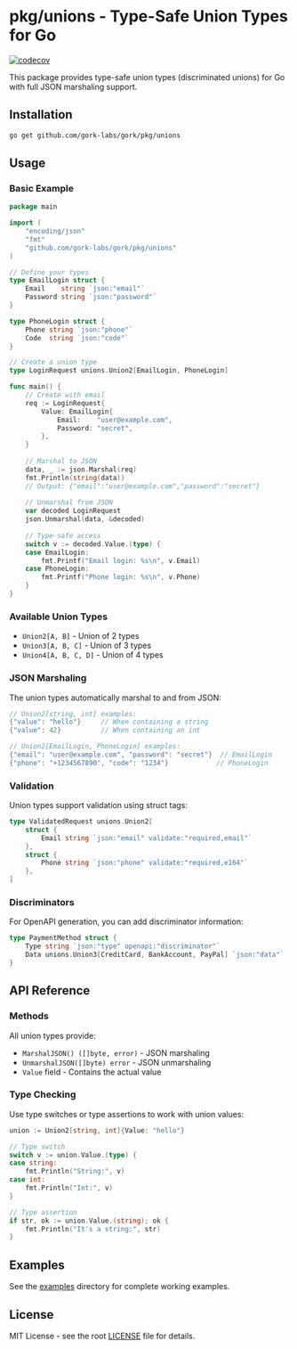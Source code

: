 # pkg/unions - Type-Safe Union Types for Go

[![codecov](https://codecov.io/gh/gork-labs/gork/branch/main/graph/badge.svg?flag=pkg%2Funions)](https://codecov.io/gh/gork-labs/gork/tree/main/pkg/unions)

This package provides type-safe union types (discriminated unions) for Go with full JSON marshaling support.

## Installation

```bash
go get github.com/gork-labs/gork/pkg/unions
```

## Usage

### Basic Example

```go
package main

import (
    "encoding/json"
    "fmt"
    "github.com/gork-labs/gork/pkg/unions"
)

// Define your types
type EmailLogin struct {
    Email    string `json:"email"`
    Password string `json:"password"`
}

type PhoneLogin struct {
    Phone string `json:"phone"`
    Code  string `json:"code"`
}

// Create a union type
type LoginRequest unions.Union2[EmailLogin, PhoneLogin]

func main() {
    // Create with email
    req := LoginRequest{
        Value: EmailLogin{
            Email:    "user@example.com",
            Password: "secret",
        },
    }
    
    // Marshal to JSON
    data, _ := json.Marshal(req)
    fmt.Println(string(data))
    // Output: {"email":"user@example.com","password":"secret"}
    
    // Unmarshal from JSON
    var decoded LoginRequest
    json.Unmarshal(data, &decoded)
    
    // Type-safe access
    switch v := decoded.Value.(type) {
    case EmailLogin:
        fmt.Printf("Email login: %s\n", v.Email)
    case PhoneLogin:
        fmt.Printf("Phone login: %s\n", v.Phone)
    }
}
```

### Available Union Types

- `Union2[A, B]` - Union of 2 types
- `Union3[A, B, C]` - Union of 3 types  
- `Union4[A, B, C, D]` - Union of 4 types

### JSON Marshaling

The union types automatically marshal to and from JSON:

```go
// Union2[string, int] examples:
{"value": "hello"}     // When containing a string
{"value": 42}          // When containing an int

// Union2[EmailLogin, PhoneLogin] examples:
{"email": "user@example.com", "password": "secret"}  // EmailLogin
{"phone": "+1234567890", "code": "1234"}            // PhoneLogin
```

### Validation

Union types support validation using struct tags:

```go
type ValidatedRequest unions.Union2[
    struct {
        Email string `json:"email" validate:"required,email"`
    },
    struct {
        Phone string `json:"phone" validate:"required,e164"`
    },
]
```

### Discriminators

For OpenAPI generation, you can add discriminator information:

```go
type PaymentMethod struct {
    Type string `json:"type" openapi:"discriminator"`
    Data unions.Union3[CreditCard, BankAccount, PayPal] `json:"data"`
}
```

## API Reference

### Methods

All union types provide:

- `MarshalJSON() ([]byte, error)` - JSON marshaling
- `UnmarshalJSON([]byte) error` - JSON unmarshaling
- `Value` field - Contains the actual value

### Type Checking

Use type switches or type assertions to work with union values:

```go
union := Union2[string, int]{Value: "hello"}

// Type switch
switch v := union.Value.(type) {
case string:
    fmt.Println("String:", v)
case int:
    fmt.Println("Int:", v)
}

// Type assertion
if str, ok := union.Value.(string); ok {
    fmt.Println("It's a string:", str)
}
```

## Examples

See the [examples](../../examples/) directory for complete working examples.

## License

MIT License - see the root [LICENSE](../../LICENSE) file for details.
